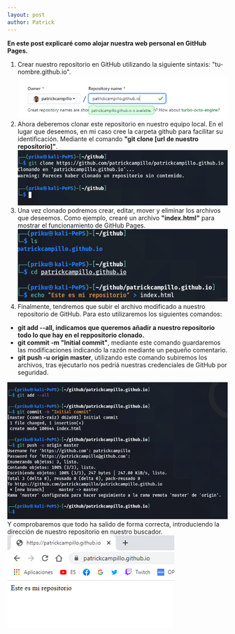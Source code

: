 ```yaml
---
layout: post
author: Patrick
---
```

<b>En este post explicaré como alojar nuestra web personal en GitHub Pages.</b>

1. Crear nuestro repositorio en GitHub utilizando la siguiente sintaxis: "tu-nombre.github.io".<br/>
<img src="images/gpages1.png" alt="Primer paso"><br/>
2. Ahora deberemos clonar este repositorio en nuestro equipo local. En el lugar que deseemos, en mi caso cree la carpeta github para facilitar su identificación. Mediante el comando <b>"git clone [url de nuestro repositorio]"</b>.<br/>
<img src="/assets/img/githubpages/2.png" alt="Segundo paso"><br/>
3. Una vez clonado podremos crear, editar, mover y eliminar los archivos que deseemos. Como ejemplo, crearé un archivo <b>"index.html"</b> para mostrar el funcionamiento de GitHub Pages.<br/>
<img src="assets/img/githubpages/3.png" alt="Tercer paso"><br/>
4. Finalmente, tendremos que subir el archivo modificado a nuestro repositorio de GitHub. Para esto utilizaremos los siguientes comandos: 
<ul>
    <li><b>git add --all, indicamos que queremos añadir a nuestro repositorio todo lo que hay en el reppositorio clonado.</b></li>
    <li><b>git commit -m "Initial commit"</b>, mediante este comando guardaremos las modificaciones indicando la razón mediante un pequeño comentario.</li>
    <li><b>git push -u origin master</b>, utilizando este comando subiremos los archivos, tras ejecutarlo nos pedriá nuestras credenciales de GitHub por seguridad.</li>
</ul>
<img src="/assets/img/githubpages/4.png" alt="Cuarto paso"><br/>
Y comprobaremos que todo ha salido de forma correcta, introduciendo la dirección de nuestro repositorio en nuestro buscador.<br/>
<img src="assets/img/githubpages/5.png" alt="Comprobación">
